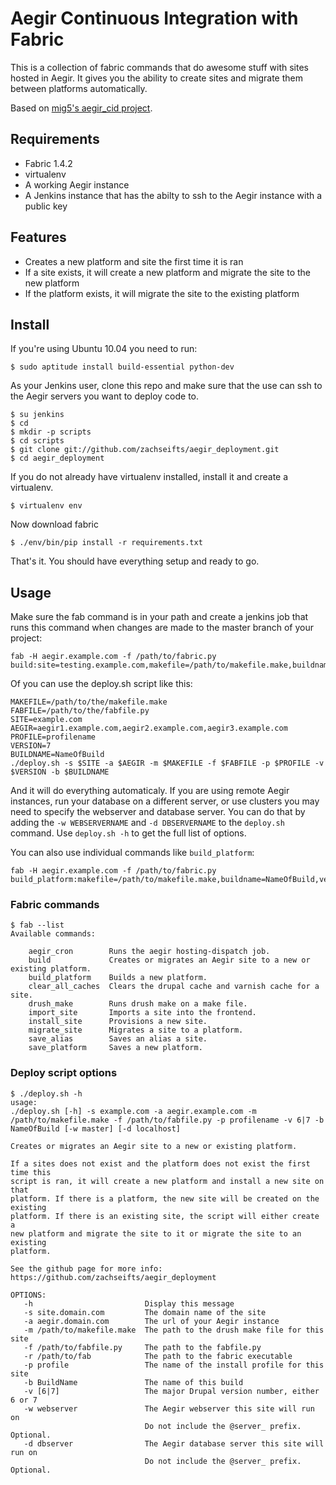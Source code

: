 # Aegir Continuous Integration with Fabric

This is a collection of fabric commands that do awesome stuff with sites 
hosted in Aegir. It gives you the ability to create sites and migrate them
between platforms automatically.

Based on [mig5's aegir\_cid project](https://github.com/mig5/aegir_cid).

## Requirements

 - Fabric 1.4.2
 - virtualenv
 - A working Aegir instance
 - A Jenkins instance that has the abilty to ssh to the Aegir instance with a public key

## Features

 - Creates a new platform and site the first time it is ran
 - If a site exists, it will create a new platform and migrate the site
   to the new platform
 - If the platform exists, it will migrate the site to the existing platform

## Install

If you're using Ubuntu 10.04 you need to run:

    $ sudo aptitude install build-essential python-dev

As your Jenkins user, clone this repo and make sure that the use can ssh to the
Aegir servers you want to deploy code to.

    $ su jenkins
    $ cd 
    $ mkdir -p scripts
    $ cd scripts
    $ git clone git://github.com/zachseifts/aegir_deployment.git
    $ cd aegir_deployment

If you do not already have virtualenv installed, install it and create a virtualenv.

    $ virtualenv env

Now download fabric

    $ ./env/bin/pip install -r requirements.txt

That's it. You should have everything setup and ready to go.

## Usage

Make sure the fab command is in your path and create a jenkins job that runs
this command when changes are made to the master branch of your project:

    fab -H aegir.example.com -f /path/to/fabric.py build:site=testing.example.com,makefile=/path/to/makefile.make,buildname=NameOfBuild,webserver=master,dbserver=localhost,profile=ProfileName,version=7
 
Of you can use the deploy.sh script like this:

    MAKEFILE=/path/to/the/makefile.make
    FABFILE=/path/to/the/fabfile.py
    SITE=example.com
    AEGIR=aegir1.example.com,aegir2.example.com,aegir3.example.com
    PROFILE=profilename
    VERSION=7
    BUILDNAME=NameOfBuild
    ./deploy.sh -s $SITE -a $AEGIR -m $MAKEFILE -f $FABFILE -p $PROFILE -v $VERSION -b $BUILDNAME

And it will do everything automaticaly. If you are using remote Aegir
instances, run your database on a different server, or use clusters you
may need to specify the webserver and database server. You can do that by
adding the `-w WEBSERVERNAME` and `-d DBSERVERNAME` to the `deploy.sh`
command. Use `deploy.sh -h` to get the full list of options.

You can also use individual commands like `build_platform`:

    fab -H aegir.example.com -f /path/to/fabric.py build_platform:makefile=/path/to/makefile.make,buildname=NameOfBuild,version=7

### Fabric commands

    $ fab --list
    Available commands:

        aegir_cron        Runs the aegir hosting-dispatch job.
        build             Creates or migrates an Aegir site to a new or existing platform.
        build_platform    Builds a new platform.
        clear_all_caches  Clears the drupal cache and varnish cache for a site.
        drush_make        Runs drush make on a make file.
        import_site       Imports a site into the frontend.
        install_site      Provisions a new site.
        migrate_site      Migrates a site to a platform.
        save_alias        Saves an alias a site.
        save_platform     Saves a new platform.

### Deploy script options

    $ ./deploy.sh -h
    usage:
    ./deploy.sh [-h] -s example.com -a aegir.example.com -m /path/to/makefile.make -f /path/to/fabfile.py -p profilename -v 6|7 -b NameOfBuild [-w master] [-d localhost]

    Creates or migrates an Aegir site to a new or existing platform.

    If a sites does not exist and the platform does not exist the first time this
    script is ran, it will create a new platform and install a new site on that
    platform. If there is a platform, the new site will be created on the existing
    platform. If there is an existing site, the script will either create a
    new platform and migrate the site to it or migrate the site to an existing
    platform.

    See the github page for more info: https://github.com/zachseifts/aegir_deployment

    OPTIONS:
       -h                         Display this message
       -s site.domain.com         The domain name of the site
       -a aegir.domain.com        The url of your Aegir instance
       -m /path/to/makefile.make  The path to the drush make file for this site
       -f /path/to/fabfile.py     The path to the fabfile.py
       -r /path/to/fab            The path to the fabric executable
       -p profile                 The name of the install profile for this site
       -b BuildName               The name of this build
       -v [6|7]                   The major Drupal version number, either 6 or 7
       -w webserver               The Aegir webserver this site will run on
                                  Do not include the @server_ prefix. Optional.
       -d dbserver                The Aegir database server this site will run on
                                  Do not include the @server_ prefix. Optional.

